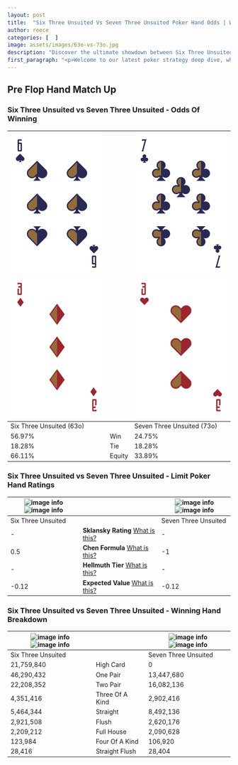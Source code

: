 ```yaml
---
layout: post
title:  "Six Three Unsuited Vs Seven Three Unsuited Poker Hand Odds | Which Is The Better Hand In Poker? A Complete Guide"
author: reece
categories: [  ]
image: assets/images/63o-vs-73o.jpg
description: "Discover the ultimate showdown between Six Three Unsuited and Seven Three Unsuited in poker! Uncover the odds, strategies, and scenarios where one hand triumphs over the other. Get ready to up your poker game with this thrilling analysis."
first_paragraph: "<p>Welcome to our latest poker strategy deep dive, where we're pitting two distinct hands against each other in a high-stakes showdown: Six Three Unsuited vs Seven Three Unsuited.</p><p>In the dynamic world of poker, every decision counts, and knowing which hand holds the upper hand is key to your success at the table.</p><p>In this article, we'll dissect these two hands, explore the scenarios where one dominates the other, and equip you with the knowledge to make strategic choices that can tip the odds in your favor.</p><p>Get ready to unravel the intriguing dynamics of these poker hands and elevate your game to new heights.</p>"
---
```




[comment]: # (sp0)

## Pre Flop Hand Match Up

<div class="table hand-ratings" markdown="1"> 



### Six Three Unsuited vs Seven Three Unsuited - Odds Of Winning


    
| ![image info](assets/images/hand1/6.png) ![image info](assets/images/hand1/3o.png) |  | ![image info](assets/images/hand2/7.png) ![image info](assets/images/hand2/3o.png) |
| -------- | -------- | -------- |
| Six Three Unsuited (63o) |  | Seven Three Unsuited (73o) |
| 56.97% | Win | 24.75% |
| 18.28% | Tie | 18.28% |
| 66.11% | Equity | 33.89% |




[comment]: # (sp1)



### Six Three Unsuited vs Seven Three Unsuited - Limit Poker Hand Ratings


    
| ![image info](https://www.riverpairs.com/assets/images/hand1/6.png) ![image info](https://www.riverpairs.com/assets/images/hand1/3o.png) |  | ![image info](https://www.riverpairs.com/assets/images/hand2/7.png) ![image info](https://www.riverpairs.com/assets/images/hand2/3o.png) |
| -------- | -------- | -------- |
| Six Three Unsuited |  | Seven Three Unsuited |
| - | **Sklansky Rating** [What is this?](/sklansky-rating-explained) | - |
| 0.5 | **Chen Formula** [What is this?](/chen-formula-explained) | -1 |
| - | **Hellmuth Tier** [What is this?](/Hellmuth-tier-explained) | - |
| -0.12 | **Expected Value** [What is this?](/expected-value-explained) | -0.12 |




[comment]: # (sp2)



### Six Three Unsuited vs Seven Three Unsuited - Winning Hand Breakdown


    
| ![image info](https://www.riverpairs.com/assets/images/hand1/6.png) ![image info](https://www.riverpairs.com/assets/images/hand1/3o.png) |  | ![image info](https://www.riverpairs.com/assets/images/hand2/7.png) ![image info](https://www.riverpairs.com/assets/images/hand2/3o.png) |
| -------- | -------- | -------- |
| Six Three Unsuited |  | Seven Three Unsuited |
| 21,759,840 | High Card | 0 |
| 46,290,432 | One Pair | 13,447,680 |
| 22,208,352 | Two Pair | 16,082,136 |
| 4,351,416 | Three Of A Kind | 2,902,416 |
| 5,464,344 | Straight | 8,492,136 |
| 2,921,508 | Flush | 2,620,176 |
| 2,209,212 | Full House | 2,090,628 |
| 123,984 | Four Of A Kind | 106,920 |
| 28,416 | Straight Flush | 28,404 |




[comment]: # (sp3)



</div>

[comment]: # (sp4)



[comment]: # (sp5)

